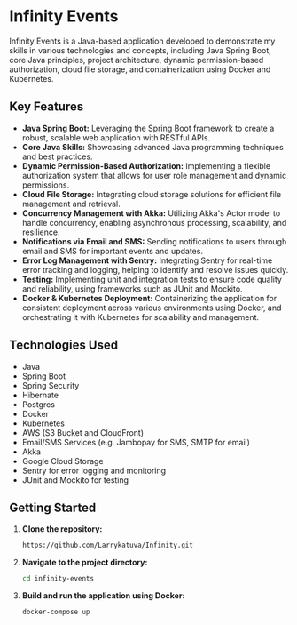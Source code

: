 # Infinity Events

Infinity Events is a Java-based application developed to demonstrate my skills in various technologies and concepts, including Java Spring Boot, core Java principles, project architecture, dynamic permission-based authorization, cloud file storage, and containerization using Docker and Kubernetes.

## Key Features

- **Java Spring Boot:** Leveraging the Spring Boot framework to create a robust, scalable web application with RESTful APIs.
- **Core Java Skills:** Showcasing advanced Java programming techniques and best practices.
- **Dynamic Permission-Based Authorization:** Implementing a flexible authorization system that allows for user role management and dynamic permissions.
- **Cloud File Storage:** Integrating cloud storage solutions for efficient file management and retrieval.
- **Concurrency Management with Akka:** Utilizing Akka's Actor model to handle concurrency, enabling asynchronous processing, scalability, and resilience.
- **Notifications via Email and SMS:** Sending notifications to users through email and SMS for important events and updates.
- **Error Log Management with Sentry:** Integrating Sentry for real-time error tracking and logging, helping to identify and resolve issues quickly.
- **Testing:** Implementing unit and integration tests to ensure code quality and reliability, using frameworks such as JUnit and Mockito.
- **Docker & Kubernetes Deployment:** Containerizing the application for consistent deployment across various environments using Docker, and orchestrating it with Kubernetes for scalability and management.

## Technologies Used

- Java
- Spring Boot
- Spring Security
- Hibernate
- Postgres
- Docker
- Kubernetes
- AWS (S3 Bucket and CloudFront)
- Email/SMS Services (e.g. Jambopay for SMS, SMTP for email)
- Akka
- Google Cloud Storage
- Sentry for error logging and monitoring
- JUnit and Mockito for testing

## Getting Started

1. **Clone the repository:**
   ```bash
   https://github.com/Larrykatuva/Infinity.git
   
2. **Navigate to the project directory:**
    ```bash
   cd infinity-events

3. **Build and run the application using Docker:**
    ```bash
   docker-compose up
